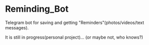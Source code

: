 # Reminding_Bot

Telegram bot for saving and getting "Reminders"(photos/videos/text messages).

It is still in progress(personal project)... (or maybe not, who knows?)
